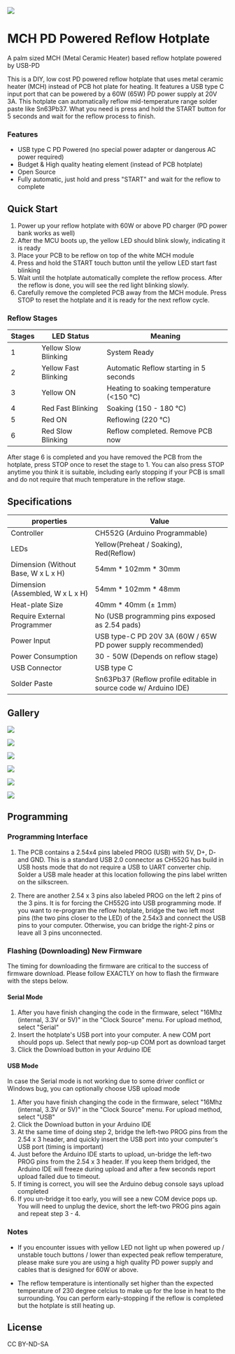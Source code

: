 ![](photo/0.jpg)

# MCH PD Powered Reflow Hotplate

A palm sized MCH (Metal Ceramic Heater) based reflow hotplate powered by USB-PD      

This is a DIY, low cost PD powered reflow hotplate that uses metal ceramic heater (MCH) instead of PCB hot plate for heating. It features a USB type C input port that can be powered by a 60W (65W) PD power supply at 20V 3A. This hotplate can automatically reflow mid-temperature range solder paste like Sn63Pb37. What you need is press and hold  the START button for 5 seconds and wait for the reflow process to finish.

### Features

- USB type C PD Powered (no special power adapter or dangerous AC power required)
- Budget & High quality heating element (instead of PCB hotplate)
- Open Source
- Fully automatic, just hold and press "START" and wait for the reflow to complete

## Quick Start

1. Power up your reflow hotplate with 60W or above PD charger (PD power bank works as well)
2. After the MCU boots up, the yellow LED should blink slowly, indicating it is ready
3. Place your PCB to be reflow on top of the white MCH module
4. Press and hold the START touch button until the yellow LED start fast blinking
5. Wait until the hotplate automatically complete the reflow process.  After the reflow is done, you will see the red light blinking slowly.
6. Carefully remove the completed PCB away from the MCH module. Press  STOP to reset the hotplate and it is ready for the next reflow cycle.

### Reflow Stages

| Stages | LED Status           | Meaning                                  |
| ------ | -------------------- | ---------------------------------------- |
| 1      | Yellow Slow Blinking | System Ready                             |
| 2      | Yellow Fast Blinking | Automatic Reflow starting in 5 seconds   |
| 3      | Yellow ON            | Heating to soaking temperature (<150 °C) |
| 4      | Red Fast Blinking    | Soaking (150 - 180 °C)                   |
| 5      | Red ON               | Reflowing (220 °C)                       |
| 6      | Red Slow Blinking    | Reflow completed. Remove PCB now         |

After stage 6 is completed and you have removed the PCB from the  hotplate, press STOP once to reset the stage to 1. You can also press  STOP anytime you think it is suitable, including early stopping if your  PCB is small and do not require that much temperature in the reflow  stage.

## Specifications

| properties                          | Value                                                        |
| ----------------------------------- | ------------------------------------------------------------ |
| Controller                          | CH552G (Arduino Programmable)                                |
| LEDs                                | Yellow(Preheat / Soaking), Red(Reflow)                       |
| Dimension (Without Base, W x L x H) | 54mm * 102mm * 30mm                                          |
| Dimension (Assembled, W x L x H)    | 54mm * 102mm * 48mm                                          |
| Heat-plate Size                     | 40mm * 40mm (± 1mm)                                          |
| Require External Programmer         | No (USB programming pins exposed as 2.54 pads)               |
| Power Input                         | USB type-C PD 20V 3A (60W / 65W PD power supply recommended) |
| Power Consumption                   | 30 - 50W (Depends on reflow stage)                           |
| USB Connector                       | USB type C                                                   |
| Solder Paste                        | Sn63Pb37 (Reflow profile editable in source code w/ Arduino IDE) |

## Gallery 

![](photo/1.jpg)

![](photo/2.jpg)

![](photo/3.jpg)

![](photo/4.jpg)

![](photo/5.jpg)

![](photo/6.jpg)

## Programming

### Programming Interface

1. The PCB contains a 2.54x4 pins labeled PROG (USB) with 5V, D+, D- and GND. This is a standard USB 2.0 connector as CH552G has build in USB hosts mode that do not require a USB to UART converter chip. Solder a USB male header at this location following the pins label written on the silkscreen.

2. There are another 2.54 x 3 pins also labeled PROG on the left 2 pins of the 3 pins. It is for forcing the CH552G into USB programming mode. If you want to re-program the reflow hotplate, bridge the two left most pins (the two pins closer to the LED) of the 2.54x3 and connect the USB pins to your computer. Otherwise, you can bridge the right-2 pins or leave all 3 pins unconnected.

### Flashing (Downloading) New Firmware

The timing for downloading the firmware are critical to the success of firmware download. Please follow EXACTLY on how to flash the firmware with the steps below.

#### Serial Mode

1. After you have finish changing the code in the firmware, select "16Mhz (internal, 3.3V or 5V)" in the "Clock Source" menu. For upload method, select "Serial"
2. Insert the hotplate's USB port into your computer. A new COM port should pops up. Select that newly pop-up COM port as download target
3. Click the Download button in your Arduino IDE

#### USB Mode

In case the Serial mode is not working due to some driver conflict or Windows bug, you can optionally choose USB upload mode

1. After you have finish changing the code in the firmware, select "16Mhz (internal, 3.3V or 5V)" in the "Clock Source" menu. For upload method, select "USB"
2. Click the Download button in your Arduino IDE
3. At the same time of doing step 2, bridge the left-two PROG pins from the 2.54 x 3 header, and quickly insert the USB port into your computer's USB port (timing is important)
4. Just before the Arduino IDE starts to upload, un-bridge the left-two PROG pins from the 2.54 x 3 header. If you keep them bridged, the Arduino IDE will freeze during upload and after a few seconds report upload failed due to timeout.
5.  If timing is correct, you will see the Arduino debug console says upload completed
6. If you un-bridge it too early, you will see a new COM device pops up. You will need to unplug the device, short the left-two PROG pins again and repeat step 3 - 4.



### Notes

- If you encounter issues with yellow LED not light up when powered up / unstable touch buttons / lower than expected peak reflow temperature,  please make sure you are using a high quality PD power supply and cables that is designed for 60W or above.

- The reflow temperature is intentionally set higher than the expected  temperature of 230 degree celcius to make up for the lose in heat to the surrounding. You can perform early-stopping if the reflow is completed  but the hotplate is still heating up.

## License

CC BY-ND-SA